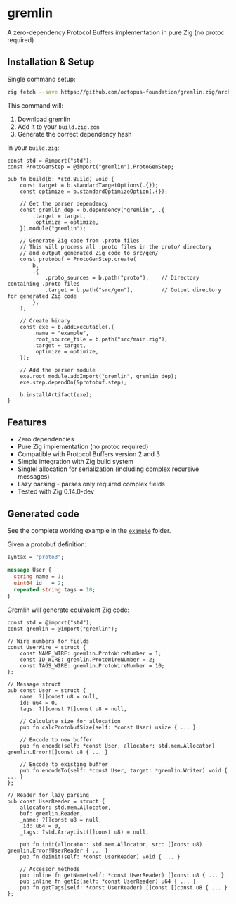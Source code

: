 # gremlin

A zero-dependency Protocol Buffers implementation in pure Zig (no protoc required)

## Installation & Setup

Single command setup:
```bash
zig fetch --save https://github.com/octopus-foundation/gremlin.zig/archive/refs/tags/v0.0.0.tar.gz
```

This command will:
1. Download gremlin
2. Add it to your `build.zig.zon`
3. Generate the correct dependency hash

In your `build.zig`:
```zig
const std = @import("std");
const ProtoGenStep = @import("gremlin").ProtoGenStep;

pub fn build(b: *std.Build) void {
    const target = b.standardTargetOptions(.{});
    const optimize = b.standardOptimizeOption(.{});

    // Get the parser dependency
    const gremlin_dep = b.dependency("gremlin", .{
        .target = target,
        .optimize = optimize,
    }).module("gremlin");

    // Generate Zig code from .proto files
    // This will process all .proto files in the proto/ directory
    // and output generated Zig code to src/gen/
    const protobuf = ProtoGenStep.create(
        b,
        .{
            .proto_sources = b.path("proto"),    // Directory containing .proto files
            .target = b.path("src/gen"),         // Output directory for generated Zig code
        },
    );

    // Create binary
    const exe = b.addExecutable(.{
        .name = "example",
        .root_source_file = b.path("src/main.zig"),
        .target = target,
        .optimize = optimize,
    });

    // Add the parser module
    exe.root_module.addImport("gremlin", gremlin_dep);
    exe.step.dependOn(&protobuf.step);

    b.installArtifact(exe);
}
```

## Features

- Zero dependencies
- Pure Zig implementation (no protoc required)
- Compatible with Protocol Buffers version 2 and 3
- Simple integration with Zig build system
- Single! allocation for serialization (including complex recursive messages)
- Lazy parsing - parses only required complex fields
- Tested with Zig 0.14.0-dev

## Generated code

See the complete working example in the [`example`](./example) folder.

Given a protobuf definition:
```protobuf
syntax = "proto3";

message User {
  string name = 1;
  uint64 id   = 2;
  repeated string tags = 10;
}
```

Gremlin will generate equivalent Zig code:
```zig
const std = @import("std");
const gremlin = @import("gremlin");

// Wire numbers for fields
const UserWire = struct {
    const NAME_WIRE: gremlin.ProtoWireNumber = 1;
    const ID_WIRE: gremlin.ProtoWireNumber = 2;
    const TAGS_WIRE: gremlin.ProtoWireNumber = 10;
};

// Message struct
pub const User = struct {
    name: ?[]const u8 = null,
    id: u64 = 0,
    tags: ?[]const ?[]const u8 = null,
    
    // Calculate size for allocation
    pub fn calcProtobufSize(self: *const User) usize { ... }
    
    // Encode to new buffer
    pub fn encode(self: *const User, allocator: std.mem.Allocator) gremlin.Error![]const u8 { ... }
    
    // Encode to existing buffer
    pub fn encodeTo(self: *const User, target: *gremlin.Writer) void { ... }
};

// Reader for lazy parsing
pub const UserReader = struct {
    allocator: std.mem.Allocator,
    buf: gremlin.Reader,
    _name: ?[]const u8 = null, 
    _id: u64 = 0,
    _tags: ?std.ArrayList([]const u8) = null,

    pub fn init(allocator: std.mem.Allocator, src: []const u8) gremlin.Error!UserReader { ... }
    pub fn deinit(self: *const UserReader) void { ... }
    
    // Accessor methods
    pub inline fn getName(self: *const UserReader) []const u8 { ... }
    pub inline fn getId(self: *const UserReader) u64 { ... }
    pub fn getTags(self: *const UserReader) []const []const u8 { ... }
};
```